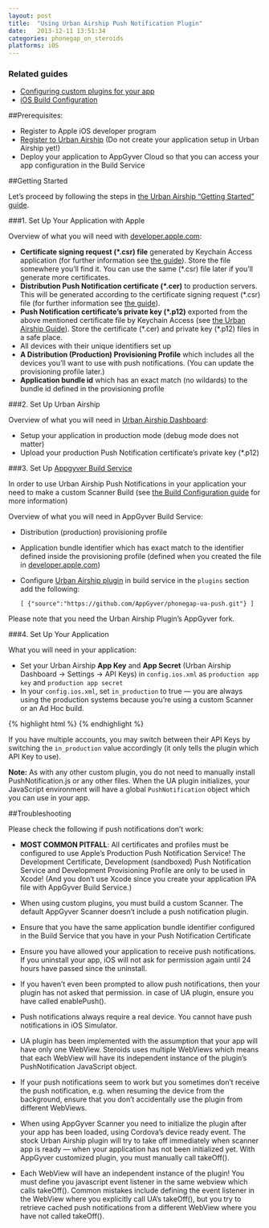 ```yaml
---
layout: post
title:  "Using Urban Airship Push Notification Plugin"
date:   2013-12-11 13:51:34
categories: phonegap_on_steroids
platforms: iOS
---
```


### Related guides
* [Configuring custom plugins for your app][custom-plugin-config]
* [iOS Build Configuration][ios-build-config]

##Prerequisites:

* Register to Apple iOS developer program
* [Register to Urban Airship](https://go.urbanairship.com/accounts/register/) (Do not create your application setup in Urban Airship yet!)
* Deploy your application to AppGyver Cloud so that you can access your app configuration in the Build Service


##Getting Started

Let’s proceed by following the steps in [the Urban Airship “Getting Started” guide](http://docs.urbanairship.com/build/ios.html).   

###1. Set Up Your Application with Apple

Overview of what you will need with [developer.apple.com](http://developer.apple.com):

* **Certificate signing request (\*.csr) file** generated by Keychain Access application (for further information see [the guide][ios-build-config]). Store the file somewhere you’ll find it. You can use the same (\*.csr) file later if you’ll generate more certificates.
* **Distribution Push Notification certificate (\*.cer)** to production servers. This will be generated according to the certificate signing request (\*.csr) file (for further information see [the guide][ios-build-config]).
* **Push Notification certificate’s private key (\*.p12)** exported from the above mentioned certificate file by Keychain Access (see [the Urban Airship Guide](http://docs.urbanairship.com/build/ios.html)). Store the certificate (\*.cer) and private key (\*.p12) files in a safe place. 
* All devices with their unique identifiers set up 
* **A Distribution (Production) Provisioning Profile** which includes all the devices you’ll want to use with push notifications. (You can update the provisioning profile later.)
* **Application bundle id** which has an exact match (no wildards) to the bundle id defined in the provisioning profile

###2. Set Up Urban Airship

Overview of what you will need in [Urban Airship Dashboard](https://go.urbanairship.com/accounts/login/):

* Setup your application in production mode (debug mode does not matter)
* Upload your production Push Notification certificate’s private key (\*.p12) 

###3. Set Up [Appgyver Build Service](https://cloud.appgyver.com/)

In order to use Urban Airship Push Notifications in your application your need to make a custom Scanner Build (see [the Build Configuration guide][ios-build-config] for more information)

Overview of what you will need in AppGyver Build Service:

* Distribution (production) provisioning profile 
* Application bundle identifier which has exact match to the identifier defined inside the provisioning profile (defined when you created the file in [developer.apple.com](http://developer.apple.com))
* Configure [Urban Airship plugin](https://github.com/AppGyver/phonegap-ua-push) in build service in the `plugins` section add the following:

    `[ {"source":"https://github.com/AppGyver/phonegap-ua-push.git"} ]`

Please note that you need the Urban Airship Plugin’s AppGyver fork.

###4. Set Up Your Application

What you will need in your application:

* Set your Urban Airship __App Key__ and __App Secret__ (Urban Airship Dashboard -> Settings -> API Keys) in `config.ios.xml` as `production app key` and `production app secret` 
* In your `config.ios.xml`, set `in_production` to true — you are always using the production systems because you’re using a custom Scanner or an Ad Hoc build.
 
{% highlight html %}
<preference name="com.urbanairship.production_app_key" value="Your production app key" />
<preference name="com.urbanairship.production_app_secret" value="Your production app secret" />
<preference name="com.urbanairship.in_production" value="true" />
{% endhighlight %}

If you have multiple accounts, you may switch between their API Keys by switching the `in_production` value accordingly (it only tells the plugin which API Key to use).

__Note:__ As with any other custom plugin, you do not need to manually install PushNotification.js or any other files. When the UA plugin initializes, your JavaScript environment will have a global `PushNotification` object which you can use in your app.

##Troubleshooting

Please check the following if push notifications don’t work:

* __MOST COMMON PITFALL__: All certificates and profiles must be configured to use Apple’s Production Push Notification Service! The Development Certificate, Development (sandboxed) Push Notification Service and Development Provisioning Profile are only to be used in Xcode! (And you don’t use Xcode since you create your application IPA file with AppGyver Build Service.)

* When using custom plugins, you must build a custom Scanner. The default AppGyver Scanner doesn’t include a push notification plugin.
 
* Ensure that you have the same application bundle identifier configured in the Build Service that you have in your Push Notification Certificate

* Ensure you have allowed your application to receive push notifications. If you uninstall your app, iOS will not ask for permission again until 24 hours have passed since the uninstall.

* If you haven’t even been prompted to allow push notifications, then your plugin has not asked that permission. in case of UA plugin, ensure you have called enablePush().

* Push notifications always require a real device. You cannot have push notifications in iOS Simulator.

* UA plugin has been implemented with the assumption that your app will have only one WebView. Steroids uses multiple WebViews which means that each WebView will have its independent instance of the plugin’s PushNotification JavaScript object.
 
* If your push notifications seem to work but you sometimes don’t receive the push notification, e.g. when resuming the device from the background, ensure that you don’t accidentally use the plugin from different WebViews.
 
* When using AppGyver Scanner you need to initialize the plugin after your app has been loaded, using Cordova’s device ready event. The stock Urban Airship plugin will try to take off immediately when scanner app is ready — when your application has not been initialized yet. With AppGyver customized plugin, you must manually call takeOff().

* Each WebView will have an independent instance of the plugin! You must define you javascript event listener in the same webview which calls takeOff(). Common mistakes include defining the event listener in the WebView where you explicitly call UA’s takeOff(), but you try to retrieve cached push notifications from a different WebView where you have not called takeOff().

[custom-plugin-config]: /steroids/guides/cloud_services/plugin-config/
[ios-build-config]: /steroids/guides/cloud_services/ios-build-config/

